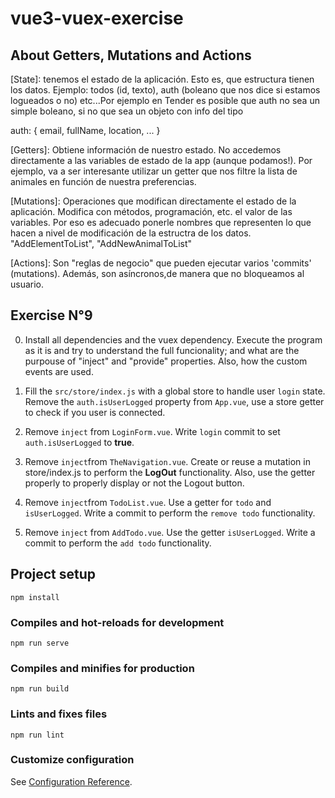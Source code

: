 # vue3-vuex-exercise

## About Getters, Mutations and Actions

[State]: tenemos el estado de la aplicación. Esto es, que estructura
tienen los datos. Ejemplo: todos (id, texto), auth (boleano que nos dice
si estamos logueados o no) etc...Por ejemplo en Tender es posible que auth no
sea un simple boleano, si no que sea un objeto con info del tipo

auth: {
   email,
   fullName,
   location,
   ...
}

[Getters]: Obtiene información de nuestro estado. No accedemos directamente
a las variables de estado de la app (aunque podamos!). Por ejemplo, va a 
ser interesante utilizar un getter que nos filtre la lista de animales
en función de nuestra preferencias.

[Mutations]: Operaciones que modifican directamente el estado de la
aplicación. Modifica con métodos, programación, etc. el valor de las 
variables. Por eso es adecuado ponerle nombres que representen lo que
hacen a nivel de modificación de la estructra de los datos. "AddElementToList",
"AddNewAnimalToList"

[Actions]: Son "reglas de negocio" que pueden ejecutar varios 'commits' 
(mutations). Además, son asíncronos,de manera que no bloqueamos al usuario.

## Exercise N°9

0. Install all dependencies and the vuex dependency. Execute the program as it is and try to understand the full funcionality; and what are the purpouse of "inject" and "provide" properties. Also, how the custom events are used.

1. Fill the `src/store/index.js` with a global store to handle user `login` state.
Remove the `auth.isUserLogged` property from `App.vue`, use a store getter to check if you user is connected.

2. Remove `inject` from `LoginForm.vue`. Write `login` commit to set `auth.isUserLogged` to **true**. 

4. Remove `inject`from `TheNavigation.vue`. Create or reuse a mutation in store/index.js to perform the **LogOut** functionality. Also, use the getter properly to properly display or not the Logout button.

5. Remove `inject`from `TodoList.vue`. Use a getter for `todo` and `isUserLogged`. Write a commit to perform the `remove todo` functionality.
  
6. Remove `inject` from `AddTodo.vue`. Use the getter `isUserLogged`. Write a commit to perform the `add todo` functionality.
  


## Project setup
```
npm install
```

### Compiles and hot-reloads for development
```
npm run serve
```

### Compiles and minifies for production
```
npm run build
```

### Lints and fixes files
```
npm run lint
```

### Customize configuration
See [Configuration Reference](https://cli.vuejs.org/config/).
